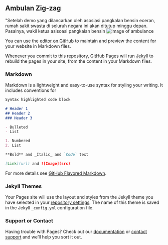## Ambulan Zig-zag
"Setelah demo yang dilancarkan oleh asosiasi pangkalan bensin eceran, rumah sakit swasta di seluruh negara ini akan ditutup minggu depan. Pasalnya, wakil ketua asisoasi pangkalan bensin
![Image of ambulance](https://images.unsplash.com/photo-1612574935301-af13ccce9258?ixid=MXwxMjA3fDB8MHxwaG90by1wYWdlfHx8fGVufDB8fHw%3D&amp;fm=jpg&amp;w=720&amp;q=80&amp;fit=max)

You can use the [editor on GitHub](https://github.com/cuma-elp/inspirasi/edit/gh-pages/index.md) to maintain and preview the content for your website in Markdown files.

Whenever you commit to this repository, GitHub Pages will run [Jekyll](https://jekyllrb.com/) to rebuild the pages in your site, from the content in your Markdown files.

### Markdown

Markdown is a lightweight and easy-to-use syntax for styling your writing. It includes conventions for

```markdown
Syntax highlighted code block

# Header 1
## Header 2
### Header 3

- Bulleted
- List

1. Numbered
2. List

**Bold** and _Italic_ and `Code` text

[Link](url) and ![Image](src)
```

For more details see [GitHub Flavored Markdown](https://guides.github.com/features/mastering-markdown/).

### Jekyll Themes

Your Pages site will use the layout and styles from the Jekyll theme you have selected in your [repository settings](https://github.com/cuma-elp/inspirasi/settings). The name of this theme is saved in the Jekyll `_config.yml` configuration file.

### Support or Contact

Having trouble with Pages? Check out our [documentation](https://docs.github.com/categories/github-pages-basics/) or [contact support](https://support.github.com/contact) and we’ll help you sort it out.
